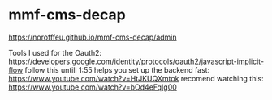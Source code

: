 # mmf-cms-decap

https://norofffeu.github.io/mmf-cms-decap/admin

Tools I used for the Oauth2:
https://developers.google.com/identity/protocols/oauth2/javascript-implicit-flow
follow this untill 1:55 helps you set up the backend fast:
https://www.youtube.com/watch?v=HtJKUQXmtok
recomend watching this:
https://www.youtube.com/watch?v=bOd4eFqIg00


